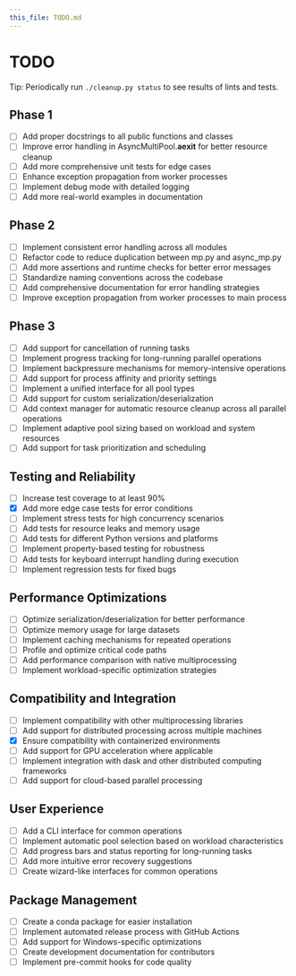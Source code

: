 ```yaml
---
this_file: TODO.md
---
```


# TODO

Tip: Periodically run `./cleanup.py status` to see results of lints and tests.

## Phase 1

- [ ] Add proper docstrings to all public functions and classes
- [ ] Improve error handling in AsyncMultiPool.__aexit__ for better resource cleanup
- [ ] Add more comprehensive unit tests for edge cases
- [ ] Enhance exception propagation from worker processes
- [ ] Implement debug mode with detailed logging
- [ ] Add more real-world examples in documentation

## Phase 2

- [ ] Implement consistent error handling across all modules
- [ ] Refactor code to reduce duplication between mp.py and async_mp.py
- [ ] Add more assertions and runtime checks for better error messages
- [ ] Standardize naming conventions across the codebase
- [ ] Add comprehensive documentation for error handling strategies
- [ ] Improve exception propagation from worker processes to main process

## Phase 3

- [ ] Add support for cancellation of running tasks
- [ ] Implement progress tracking for long-running parallel operations
- [ ] Implement backpressure mechanisms for memory-intensive operations
- [ ] Add support for process affinity and priority settings
- [ ] Implement a unified interface for all pool types
- [ ] Add support for custom serialization/deserialization
- [ ] Add context manager for automatic resource cleanup across all parallel operations
- [ ] Implement adaptive pool sizing based on workload and system resources
- [ ] Add support for task prioritization and scheduling

## Testing and Reliability

- [ ] Increase test coverage to at least 90%
- [x] Add more edge case tests for error conditions
- [ ] Implement stress tests for high concurrency scenarios
- [ ] Add tests for resource leaks and memory usage
- [ ] Add tests for different Python versions and platforms
- [ ] Implement property-based testing for robustness
- [ ] Add tests for keyboard interrupt handling during execution
- [ ] Implement regression tests for fixed bugs

## Performance Optimizations

- [ ] Optimize serialization/deserialization for better performance
- [ ] Optimize memory usage for large datasets
- [ ] Implement caching mechanisms for repeated operations
- [ ] Profile and optimize critical code paths
- [ ] Add performance comparison with native multiprocessing
- [ ] Implement workload-specific optimization strategies

## Compatibility and Integration

- [ ] Implement compatibility with other multiprocessing libraries
- [ ] Add support for distributed processing across multiple machines
- [x] Ensure compatibility with containerized environments
- [ ] Add support for GPU acceleration where applicable
- [ ] Implement integration with dask and other distributed computing frameworks
- [ ] Add support for cloud-based parallel processing

## User Experience

- [ ] Add a CLI interface for common operations
- [ ] Implement automatic pool selection based on workload characteristics
- [ ] Add progress bars and status reporting for long-running tasks
- [ ] Add more intuitive error recovery suggestions
- [ ] Create wizard-like interfaces for common operations

## Package Management

- [ ] Create a conda package for easier installation
- [ ] Implement automated release process with GitHub Actions
- [ ] Add support for Windows-specific optimizations
- [ ] Create development documentation for contributors
- [ ] Implement pre-commit hooks for code quality
